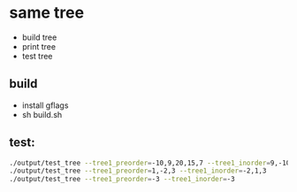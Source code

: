 # same tree 
- build tree
- print tree
- test tree

## build 
- install gflags
- sh build.sh

## test:

```bash
./output/test_tree --tree1_preorder=-10,9,20,15,7 --tree1_inorder=9,-10,15,20,7
./output/test_tree --tree1_preorder=1,-2,3 --tree1_inorder=-2,1,3
./output/test_tree --tree1_preorder=-3 --tree1_inorder=-3
```
